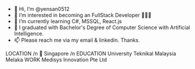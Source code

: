 - 👋 Hi, I’m @yensan0512
- 👀 I’m interested in becoming an FullStack Developer 👨🏻‍💻
- 🌱 I’m currently learning C#, MSSQL, React.js
- 💞️ I graduated with Bachelor's Degree of Computer Science with Artificial Intelligence.
- 📫 Please reach me via my email & linkedin. Thanks.

LOCATION /n
📍 Singapore /n
EDUCATION
University Teknikal Malaysia Melaka
WORK
Medisys Innovation Pte Ltd

<!---
yensan0512/yensan0512 is a ✨ special ✨ repository because its `README.md` (this file) appears on your GitHub profile.
You can click the Preview link to take a look at your changes.
--->
